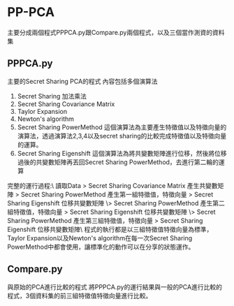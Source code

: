 # PP-PCA
主要分成兩個程式PPPCA.py跟Compare.py兩個程式，以及三個當作測資的資料集
## PPPCA.py
主要的Secret Sharing PCA的程式
內容包括多個演算法
1. Secret Sharing 加法乘法
2. Secret Sharing Covariance Matrix
3. Taylor Expansion
4. Newton's algorithm
5. Secret Sharing PowerMethod
   這個演算法為主要產生特徵值以及特徵向量的演算法，透過演算法2,3,4以及secret sharing的比較完成特徵值以及特徵向量的運算。
6. Secret Sharing Eigenshift
   這個演算法為將共變數矩陣進行位移，然後將位移過後的共變數矩陣再丟回Secret Sharing PowerMethod，去進行第二輪的運算

完整的運行過程:\\
讀取Data > Secret Sharing Covariance Matrix 產生共變數矩陣 >  Secret Sharing PowerMethod 產生第一組特徵值，特徵向量 > Secret Sharing Eigenshift 位移共變數矩陣 \\> Secret Sharing PowerMethod 產生第二組特徵值，特徵向量 > Secret Sharing Eigenshift 位移共變數矩陣 \\> Secret Sharing PowerMethod 產生第三組特徵值，特徵向量 > Secret Sharing Eigenshift 位移共變數矩陣\\
程式的執行都是以三組特徵值特徵向量為標準，Taylor Expansion以及Newton's algorithm在每一次Secret Sharing PowerMethod中都會使用，讓標準化的動作可以在分享的狀態運作。

## Compare.py
與原始的PCA進行比較的程式
將PPPCA.py的運行結果與一般的PCA進行比較的程式，3個資料集的前三組特徵值特徵向量進行比較。
 

